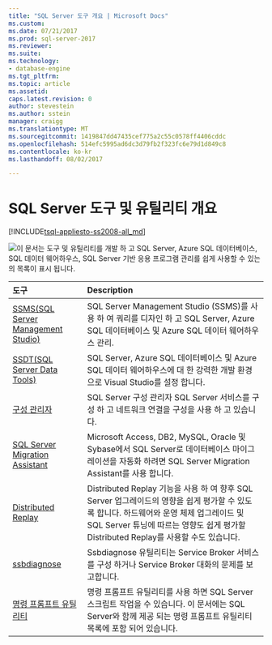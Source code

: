 ```yaml
---
title: "SQL Server 도구 개요 | Microsoft Docs"
ms.custom: 
ms.date: 07/21/2017
ms.prod: sql-server-2017
ms.reviewer: 
ms.suite: 
ms.technology:
- database-engine
ms.tgt_pltfrm: 
ms.topic: article
ms.assetid: 
caps.latest.revision: 0
author: stevestein
ms.author: sstein
manager: craigg
ms.translationtype: MT
ms.sourcegitcommit: 1419847dd47435cef775a2c55c0578ff4406cddc
ms.openlocfilehash: 514efc5995ad6dc3d79fb2f323fc6e79d1d849c8
ms.contentlocale: ko-kr
ms.lasthandoff: 08/02/2017

---
```

# <a name="overview-of-sql-server-tools-and-utilities"></a>SQL Server 도구 및 유틸리티 개요

[!INCLUDE[tsql-appliesto-ss2008-all_md](../includes/tsql-appliesto-ss2008-all-md.md)]  

  ![](../includes/media/sql-database-tools.png)이 문서는 도구 및 유틸리티를 개발 하 고 SQL Server, Azure SQL 데이터베이스, SQL 데이터 웨어하우스, SQL Server 기반 응용 프로그램 관리를 쉽게 사용할 수 있는의 목록이 표시 됩니다. 


| 도구 | Description |
|:--|:--|
| [SSMS(SQL Server Management Studio)](../ssms/download-sql-server-management-studio-ssms.md) | SQL Server Management Studio (SSMS)를 사용 하 여 쿼리를 디자인 하 고 SQL Server, Azure SQL 데이터베이스 및 Azure SQL 데이터 웨어하우스 관리. |
| [SSDT(SQL Server Data Tools)](../ssdt/download-sql-server-data-tools-ssdt.md) | SQL Server, Azure SQL 데이터베이스 및 Azure SQL 데이터 웨어하우스에 대 한 강력한 개발 환경으로 Visual Studio를 설정 합니다. |
| [구성 관리자](../tools/configuration-manager/sql-server-configuration-manager-help.md) | SQL Server 구성 관리자 SQL Server 서비스를 구성 하 고 네트워크 연결을 구성을 사용 하 고 있습니다.|
| [SQL Server Migration Assistant](../ssma/sql-server-migration-assistant.md) | Microsoft Access, DB2, MySQL, Oracle 및 Sybase에서 SQL Server로 데이터베이스 마이그레이션을 자동화 하려면 SQL Server Migration Assistant를 사용 합니다.|
| [Distributed Replay](../tools/distributed-replay/install-distributed-replay-overview.md) | Distributed Replay 기능을 사용 하 여 향후 SQL Server 업그레이드의 영향을 쉽게 평가할 수 있도록 합니다. 하드웨어와 운영 체제 업그레이드 및 SQL Server 튜닝에 따르는 영향도 쉽게 평가할 Distributed Replay를 사용할 수도 있습니다. |
| [ssbdiagnose](../tools/ssbdiagnose/ssbdiagnose-utility-service-broker.md) | Ssbdiagnose 유틸리티는 Service Broker 서비스를 구성 하거나 Service Broker 대화의 문제를 보고합니다. |
| [명령 프롬프트 유틸리티](command-prompt-utility-reference-database-engine.md) | 명령 프롬프트 유틸리티를 사용 하면 SQL Server 스크립트 작업을 수 있습니다. 이 문서에는 SQL Server와 함께 제공 되는 명령 프롬프트 유틸리티 목록에 포함 되어 있습니다. |

